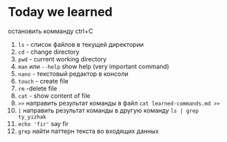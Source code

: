 # Today we learned
остановить комманду сtrl+C


1. `ls` - список файлов в текущей директории
2. `cd` - change directory
3. `pwd` - current working directory
4. `man` или `--help` show help (very important command)
5. `nano` - текстовый редактор в консоли
6. `touch` - create file
7. `rm` -delete file
8. `cat` - show content of  file
9.  `>>` направить результат команды в файл
    `cat learned-commands.md >> `
10. `|` направить результат команды в другую команду
    `ls | grep ty_yizhak`
11. `echo 'fir'` say fir
12. `grep`  найти паттерн текста во входящих данных

